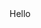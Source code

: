 <html lang="en">
<head>
	<title>MIAW</title>
	<meta name="viewport" content="width=device-width, initial-scale=1, minimum-scale=1">
</head>
<body >
	Hello
	<script type='text/javascript'>
		function initEmbeddedMessaging() {
			console.log('initEmbeddedMessaging');
			try {
				console.log('initEmbeddedMessaging', 'embeddedservice_bootstrap');
				embeddedservice_bootstrap.settings.language = 'en_US'; // For example, enter 'en' or 'en-US'
				
				console.log('initEmbeddedMessaging','embeddedservice_bootstrap','init');
				embeddedservice_bootstrap.init(
					'00Ddx0000001gtF',
					'Github',
					'https://legrandav--echochat.sandbox.my.site.com/ESWGithub1717396104980',
					{
						scrt2URL: 'https://legrandav--echochat.sandbox.my.salesforce-scrt.com'
					}
				);
				console.log('initEmbeddedMessaging','embeddedservice_bootstrap','done');
			} catch (err) {
				console.error('Error loading Embedded Messaging: ', err);
			}
		};
	</script>
	<script type='text/javascript' src='https://legrandav--echochat.sandbox.my.site.com/ESWGithub1717396104980/assets/js/bootstrap.min.js' onload='initEmbeddedMessaging()'></script>
</body>
